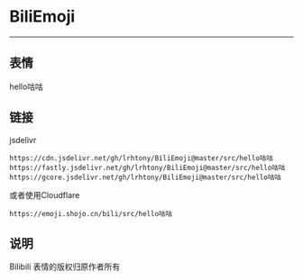 # BiliEmoji
---
## 表情
hello咕咕
## 链接
jsdelivr
```
https://cdn.jsdelivr.net/gh/lrhtony/BiliEmoji@master/src/hello咕咕
https://fastly.jsdelivr.net/gh/lrhtony/BiliEmoji@master/src/hello咕咕
https://gcore.jsdelivr.net/gh/lrhtony/BiliEmoji@master/src/hello咕咕
```
或者使用Cloudflare
```
https://emoji.shojo.cn/bili/src/hello咕咕
```
## 说明
Bilibili 表情的版权归原作者所有
